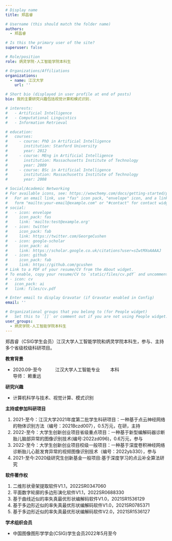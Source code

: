```yaml
---
# Display name
title: 郑昌睿

# Username (this should match the folder name)
authors:
  - 郑昌睿

# Is this the primary user of the site?
superuser: false

# Role/position
role: 炳灵学院-人工智能学院本科生

# Organizations/Affiliations
organizations:
  - name: 江汉大学
    url: ''

# Short bio (displayed in user profile at end of posts)
bio: 我的主要研究兴趣包括视觉计算和模式识别.

# interests:
#   - Artificial Intelligence
#   - Computational Linguistics
#   - Information Retrieval

# education:
#   courses:
#     - course: PhD in Artificial Intelligence
#       institution: Stanford University
#       year: 2012
#     - course: MEng in Artificial Intelligence
#       institution: Massachusetts Institute of Technology
#       year: 2009
#     - course: BSc in Artificial Intelligence
#       institution: Massachusetts Institute of Technology
#       year: 2008

# Social/Academic Networking
# For available icons, see: https://wowchemy.com/docs/getting-started/page-builder/#icons
#   For an email link, use "fas" icon pack, "envelope" icon, and a link in the
#   form "mailto:your-email@example.com" or "#contact" for contact widget.
# social:
#   - icon: envelope
#     icon_pack: fas
#     link: 'mailto:test@example.org'
#   - icon: twitter
#     icon_pack: fab
#     link: https://twitter.com/GeorgeCushen
#   - icon: google-scholar
#     icon_pack: ai
#     link: https://scholar.google.co.uk/citations?user=sIwtMXoAAAAJ
#   - icon: github
#     icon_pack: fab
#     link: https://github.com/gcushen
# Link to a PDF of your resume/CV from the About widget.
# To enable, copy your resume/CV to `static/files/cv.pdf` and uncomment the lines below.
# - icon: cv
#   icon_pack: ai
#   link: files/cv.pdf

# Enter email to display Gravatar (if Gravatar enabled in Config)
email: ''

# Organizational groups that you belong to (for People widget)
#   Set this to `[]` or comment out if you are not using People widget.
user_groups:
  - 炳灵学院-人工智能学院本科生
---
```


郑昌睿（CSIG学生会员）江汉大学人工智能学院和炳灵学院本科生，参与、主持多个省级校级科研项目。

**教育背景**
 - 2020.09-至今　　　江汉大学人工智能专业　　  本科
<br>                    导师： 赖重远  
                    
**研究兴趣**

 - 计算机科学与技术、视觉计算、模式识别

**主持或参加科研项目**

 1. 2021-至今：江汉大学2021年度第二批学生科研项目：一种基于点云神经网络的物体识别方法（编号：2021Bczd007），0.5万元，在研，主持
 2. 2022-至今：大学生创新创业项目省级重点项目：一种基于新型编解码器诊断胎儿脑部异常的图像识别技术(编号:2022zd096)，0.6万元，参与
 3. 2022-至今：大学生创新创业项目校级一般项目：一种基于深度卷积神经网络诊断胎儿心脏发育异常的视频图像识别技术（编号：2022yb330），参与
 4. 2021-至今:2020级研究生创新基金一般项目:基于深度学习的点云补全算法研究

**软件著作权**

 1. 二维形状骨架提取软件V1.1，2022SR0347060
 2. 平面数字轮廓的多边形演化软件V1.1，2022SR0688330
 3. 基于曲线近似的率失真最优形状编解码软件V1.0，2021SR1536129
 4. 基于多边形近似的率失真最优形状编解码软件V1.0，2021SR0785371
 5. 基于多边形近似的率失真最优形状编解码软件V2.0，2021SR1536127

**学术组织会员**

 - 中国图像图形学学会(CSIG)学生会员2022年5月至今


